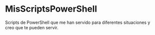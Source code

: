 # MisScriptsPowerShell
Scripts de PowerShell que me han servido para diferentes situaciones y creo que te pueden servir.
